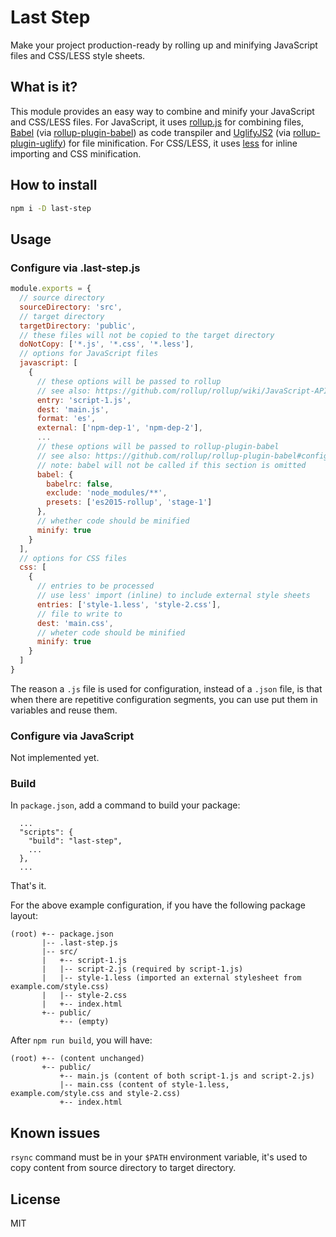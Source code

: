 # Last Step

Make your project production-ready by rolling up and minifying JavaScript
files and CSS/LESS style sheets.

## What is it?

This module provides an easy way to combine and minify your JavaScript and
CSS/LESS files. For JavaScript, it uses [rollup.js](https://rollupjs.org/)
for combining files, [Babel](https://babeljs.io/)
(via [rollup-plugin-babel](https://github.com/rollup/rollup-plugin-babel))
as code transpiler and [UglifyJS2](https://github.com/mishoo/UglifyJS2)
(via [rollup-plugin-uglify](https://github.com/TrySound/rollup-plugin-uglify))
for file minification. For CSS/LESS, it uses [less](http://lesscss.org/) for
inline importing and CSS minification.

## How to install

```bash
npm i -D last-step
```

## Usage

### Configure via .last-step.js

```javascript
module.exports = {
  // source directory
  sourceDirectory: 'src',
  // target directory
  targetDirectory: 'public',
  // these files will not be copied to the target directory
  doNotCopy: ['*.js', '*.css', '*.less'],
  // options for JavaScript files
  javascript: [
    {
      // these options will be passed to rollup
      // see also: https://github.com/rollup/rollup/wiki/JavaScript-API
      entry: 'script-1.js',
      dest: 'main.js',
      format: 'es',
      external: ['npm-dep-1', 'npm-dep-2'],
      ...
      // these options will be passed to rollup-plugin-babel
      // see also: https://github.com/rollup/rollup-plugin-babel#configuring-babel
      // note: babel will not be called if this section is omitted
      babel: {
        babelrc: false,
        exclude: 'node_modules/**',
        presets: ['es2015-rollup', 'stage-1']
      },
      // whether code should be minified
      minify: true
    }
  ],
  // options for CSS files
  css: [
    {
      // entries to be processed
      // use less' import (inline) to include external style sheets
      entries: ['style-1.less', 'style-2.css'],
      // file to write to
      dest: 'main.css',
      // wheter code should be minified
      minify: true
    }
  ]
}
```

The reason a `.js` file is used for configuration, instead of a `.json` file,
is that when there are repetitive configuration segments, you can use put them
in variables and reuse them.

### Configure via JavaScript

Not implemented yet.

### Build

In `package.json`, add a command to build your package:

```
  ...
  "scripts": {
    "build": "last-step",
    ...
  },
  ...
```

That's it.

For the above example configuration, if you have the following package layout:

```
(root) +-- package.json
       |-- .last-step.js
       |-- src/
       |   +-- script-1.js
       |   |-- script-2.js (required by script-1.js)
       |   |-- style-1.less (imported an external stylesheet from example.com/style.css)
       |   |-- style-2.css
       |   +-- index.html
       +-- public/
           +-- (empty)
```

After `npm run build`, you will have:

```
(root) +-- (content unchanged)
       +-- public/
           +-- main.js (content of both script-1.js and script-2.js)
           |-- main.css (content of style-1.less, example.com/style.css and style-2.css)
           +-- index.html
```

## Known issues

`rsync` command must be in your `$PATH` environment variable, it's used to
copy content from source directory to target directory.

## License

MIT
